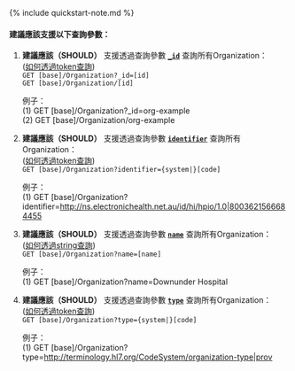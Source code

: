 {% include quickstart-note.md %}

#### 建議應該支援以下查詢參數：

1. **建議應該（SHOULD）** 支援透過查詢參數 **[`_id`](SearchParameter-Organization-id.html)** 查詢所有Organization：  
    ([如何透過token查詢](http://hl7.org/fhir/R4/search.html#token))  
    `GET [base]/Organization?_id=[id]`  
    `GET [base]/Organization/[id]`

    例子：  
      (1) GET [base]/Organization?_id=org-example  
      (2) GET [base]/Organization/org-example

2. **建議應該（SHOULD）** 支援透過查詢參數 **[`identifier`](SearchParameter-Organization-identifier.html)** 查詢所有Organization：  
    ([如何透過token查詢](http://hl7.org/fhir/R4/search.html#token))  
    `GET [base]/Organization?identifier={system|}[code]`

    例子：  
      (1) GET [base]/Organization?identifier=http://ns.electronichealth.net.au/id/hi/hpio/1.0|8003621566684455

3. **建議應該（SHOULD）** 支援透過查詢參數 **[`name`](SearchParameter-Organization-name.html)** 查詢所有Organization：  
    ([如何透過string查詢](http://hl7.org/fhir/R4/search.html#string))  
    `GET [base]/Organization?name=[name]`

    例子：  
      (1) GET [base]/Organization?name=Downunder Hospital

4. **建議應該（SHOULD）** 支援透過查詢參數 **[`type`](SearchParameter-Organization-type.html)** 查詢所有Organization：  
    ([如何透過token查詢](http://hl7.org/fhir/R4/search.html#token))  
    `GET [base]/Organization?type={system|}[code]`

    例子：   
      (1) GET [base]/Organization?type=http://terminology.hl7.org/CodeSystem/organization-type|prov